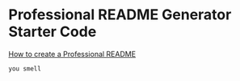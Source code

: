 # Professional README Generator Starter Code

[How to create a Professional README](https://coding-boot-camp.github.io/full-stack/github/professional-readme-guide)

~~~ 
you smell 
~~~